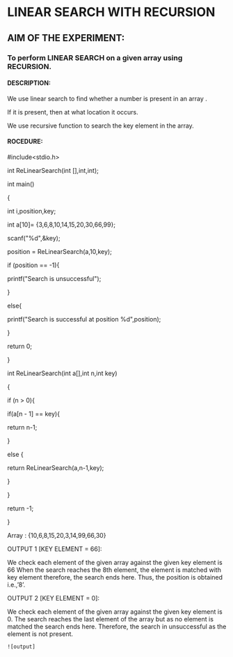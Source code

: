 
#	LINEAR SEARCH WITH RECURSION

## AIM OF THE EXPERIMENT:                                                                              

### To perform LINEAR SEARCH on a given array using  RECURSION.

#### DESCRIPTION:

We use linear search to find whether a number is present in an array .

If it is present, then at what location it occurs.

We use recursive function to search the key element in the array.

#### ROCEDURE: 

#include<stdio.h>

int ReLinearSearch(int [],int,int);

int main()

{

int i,position,key;

int a[10]= {3,6,8,10,14,15,20,30,66,99};

scanf("%d",&key);

position = ReLinearSearch(a,10,key);

if (position == -1){

printf("Search is unsuccessful");

}

else{

printf("Search is successful at position %d",position);

}

return 0;

}

int ReLinearSearch(int a[],int n,int key)

{

if (n > 0){

if(a[n - 1] == key){

return n-1;

}

else {

return ReLinearSearch(a,n-1,key);

}

}

return -1; 

}

Array : {10,6,8,15,20,3,14,99,66,30}

OUTPUT 1 [KEY ELEMENT = 66]:

We check each element of the given array against the given key element is 66
When the search reaches the 8th element, the element is matched with key element therefore, the search ends here. Thus, the position is obtained i.e.,’8’.

OUTPUT 2 [KEY ELEMENT = 0]:

We check each element of the given array against the given key element is 0.
The search reaches the last element of the array but as no element is matched the search ends here. Therefore, the search in unsuccessful as the element is not present.
	
	![output]

